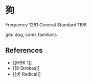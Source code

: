 # 狗
Frequency 1281
General Standard 1198

gǒu
dog, canis familiaris

## References
- [[HSK 1]]
- [[8 Strokes]]
- [[犬 Radical]]